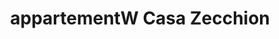 ---
title: "appartementW Casa Zecchion"
url: /wissembourg/appartementw-casa-zecchion/
shop: décoration intérieure
---